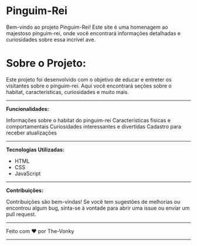 # Pinguim-Rei
Bem-vindo ao projeto Pinguim-Rei! Este site é uma homenagem ao majestoso pinguim-rei, onde você encontrará informações detalhadas e curiosidades sobre essa incrível ave.

# Sobre o Projeto:
Este projeto foi desenvolvido com o objetivo de educar e entreter os visitantes sobre o pinguim-rei. Aqui você encontrará seções sobre o habitat, características, curiosidades e muito mais.

---

**Funcionalidades:**

Informações sobre o habitat do pinguim-rei
Características físicas e comportamentais
Curiosidades interessantes e divertidas
Cadastro para receber atualizações

---

**Tecnologias Utilizadas:**

- HTML
- CSS
- JavaScript

---

**Contribuições:**

Contribuições são bem-vindas! Se você tem sugestões de melhorias ou encontrou algum bug, sinta-se à vontade para abrir uma issue ou enviar um pull request.

---

Feito com ❤️ por The-Vonky

---
